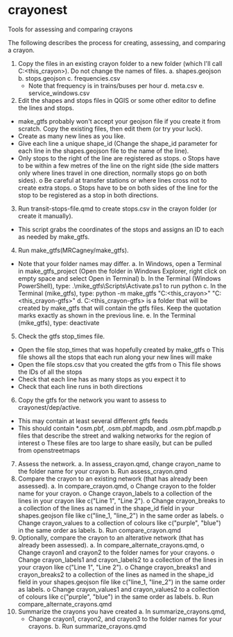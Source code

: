 # crayonest
Tools for assessing and comparing crayons

The following describes the process for creating, assessing, and comparing a crayon.

1. Copy the files in an existing crayon folder to a new folder (which I'll call C:\<this_crayon>). Do not change the names of files. 
  a. shapes.geojson
  b. stops.geojson
  c. frequencies.csv
    - Note that frequency is in trains/buses per hour
  d. meta.csv
  e. service_windows.csv
2. Edit the shapes and stops files in QGIS or some other editor to define the lines and stops.
  - make_gtfs probably won't accept your geojson file if you create it from scratch. Copy the existing files, then edit them (or try your luck).
  - Create as many new lines as you like.
  - Give each line a unique shape_id (Change the shape_id parameter for each line in the shapes.geojson file to the name of the line).
  - Only stops to the right of the line are registered as stops.
    o Stops have to be within a few metres of the line on the right side (the side matters only where lines travel in one direction, normally stops go on both sides).
    o Be careful at transfer stations or where lines cross not to create extra stops.
    o Stops have to be on both sides of the line for the stop to be registered as a stop in both directions.
3. Run transit-stops-file.qmd to create stops.csv in the crayon folder (or create it manually).
  - This script grabs the coordinates of the stops and assigns an ID to each as needed by make_gtfs.
4. Run make_gtfs(MRCagney/make_gtfs).
  - Note that your folder names may differ.
  a. In Windows, open a Terminal in make_gtfs_project (Open the folder in Windows Explorer, right click on empty space and select Open in Terminal)
  b. In the Terminal (Windows PowerShell), type: .\mike_gtfs\Scripts\Activate.ps1 to run python
  c. In the Terminal (mike_gtfs), type: python -m make_gtfs "C:\<this_crayon>" "C:\<this_crayon-gtfs>"
  d. C:\<this_crayon-gtfs> is a folder that will be created by make_gtfs that will contain the gtfs files. Keep the quotation marks exactly as shown in the previous line.
  e. In the Terminal (mike_gtfs), type: deactivate
5. Check the gtfs stop_times file.
  - Open the file stop_times that was hopefully created by make_gtfs
    o This file shows all the stops that each run along your new lines will make
  - Open the file stops.csv that you created the gtfs from
    o This file shows the IDs of all the stops
  - Check that each line has as many stops as you expect it to
  - Check that each line runs in both directions
6. Copy the gtfs for the network you want to assess to crayonest/dep/active.
  - This may contain at least several different gtfs feeds
  - This should contain *.osm.pbf, .osm.pbf.mapdb, and .osm.pbf.mapdb.p files that describe the street and walking networks for the region of interest
    o These files are too large to share easily, but can be pulled from openstreetmaps
7. Assess the network.
  a. In assess_crayon.qmd, change crayon_name to the folder name for your crayon
  b. Run assess_crayon.qmd
8. Compare the crayon to an existing network (that has already been assessed).
  a. In compare_crayon.qmd, 
    o Change crayon to the folder name for your crayon.
    o Change crayon_labels to a collection of the lines in your crayon like c("Line 1", "Line 2").
    o Change crayon_breaks to a collection of the lines as named in the shape_id field in your shapes.geojson file like c("line_1, "line_2") in the same order as labels.
    o Change crayon_values to a collection of colours like c("purple", "blue") in the same order as labels.
  b. Run compare_crayon.qmd
9. Optionally, compare the crayon to an alterative network (that has already been assessed).
  a. In compare_alternate_crayons.qmd, 
    o Change crayon1 and crayon2 to the folder names for your crayons.
    o Change crayon_labels1 and crayon_labels2 to a collection of the lines in your crayon like c("Line 1", "Line 2").
    o Change crayon_breaks1 and crayon_breaks2 to a collection of the lines as named in the shape_id field in your shapes.geojson file like c("line_1, "line_2") in the same order as labels.
    o Change crayon_values1 and crayon_values2 to a collection of colours like c("purple", "blue") in the same order as labels.
  b. Run compare_alternate_crayons.qmd
9. Summarize the crayons you have created
  a. In summarize_crayons.qmd, 
    - Change crayon1, crayon2, and crayon3 to the folder names for your crayons.
  b. Run summarize_crayons.qmd


